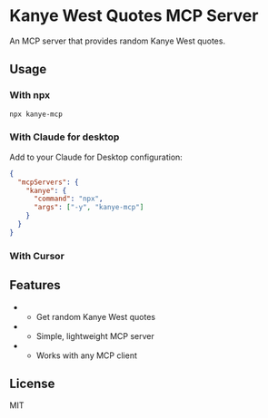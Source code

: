 # Kanye West Quotes MCP Server

An MCP server that provides random Kanye West quotes.

## Usage

### With npx

```bash
npx kanye-mcp
```

### With Claude for desktop

Add to your Claude for Desktop configuration:

```json
{
  "mcpServers": {
    "kanye": {
      "command": "npx",
      "args": ["-y", "kanye-mcp"]
    }
  }
}
```

### With Cursor

## Features

* *   Get random Kanye West quotes
* *   Simple, lightweight MCP server
* *   Works with any MCP client

## License

MIT
